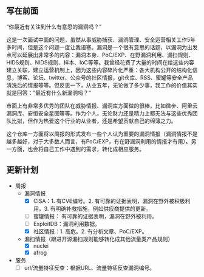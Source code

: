 ## 写在前面

“你最近有关注到什么有意思的漏洞吗？”

这是一次面试中面的问题，虽然从事威胁捕获、漏洞管理、安全运营相关工作5年多时间，但是这个问题一度让我语塞。漏洞是一个很有意思的话题，以漏洞为出发点可以延展出非常多的内容：漏洞本身、PoC/EXP、在野漏洞利用、漏扫规则、HIDS规则、NIDS规则、样本、IoC等等。我曾经花费了大量的时间在给这些内容建立关联，建立运营机制上，因为这些内容碎片化严重：各大机构公开的结构化信息，博客、论坛、twitter、公众号的社区情报，git仓库、RSS、蜜罐等安全产品清洗后的情报等等。但反思一下，从业五年，无论做了多少事，我工作的价值其实就是回答：”最近有什么新漏洞吗？“

市面上有非常多优秀的团队在威胁情报、漏洞库方面做的很棒，比如微步、阿里云漏洞库、安恒安全星图等等。作为个人，无论财力还是精力上都无法与这些优秀团队比拟，但作为热爱这个行业的从业者，还是希望贡献自己的绵薄之力。

这个仓库一方面将以周报的形式发布一些个人认为重要的漏洞情报（漏洞情报不是越多越好，对于大多数人而言，有PoC/EXP，有在野漏洞利用的情报才有用）。另一方面，也会将自己工作中遇到的需求，转化成相应服务。

## 更新计划

- 周报
  - 漏洞情报
    - [x] CISA：1. 有CVE编号。2. 有可靠的证据表明，漏洞在野外被积极利用。3. 有明确补救措施，例如供应商提供的更新。
    - [ ] 蜜罐情报： 有可靠的证据表明，漏洞在野外被利用。
    - [ ] ExploitDB：漏洞利用数据。
    - [x] 社区情报：1. 高危。2. 有分析文章、PoC/EXP。
  - 漏扫情报（跟进开源漏扫规则能够转化成其他流量类产品规则）
    - [x] nuclei
    - [x] afrog
- 服务
  - [ ] url/流量特征反查：根据URL、流量特征反查漏洞编号。